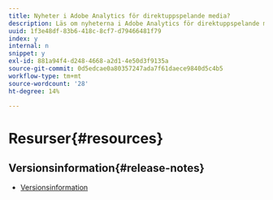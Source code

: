 ```yaml
---
title: Nyheter i Adobe Analytics för direktuppspelande media?
description: Läs om nyheterna i Adobe Analytics för direktuppspelande media
uuid: 1f3e48df-83b6-418c-8cf7-d79466481f79
index: y
internal: n
snippet: y
exl-id: 881a94f4-d248-4668-a2d1-4e50d3f9135a
source-git-commit: 0d5edcae0a80357247ada7f61daece9840d5c4b5
workflow-type: tm+mt
source-wordcount: '28'
ht-degree: 14%

---
```


# Resurser{#resources}

## Versionsinformation{#release-notes}

* [Versionsinformation](https://experienceleague.adobe.com/docs/release-notes/experience-cloud/current.html)

<!--
## Documentation Updates{#documentation-updates}

### Last updated: October, 2019 {#October-2019-update}

Numerous editing and formatting corrections.
Cookbook topics expanded beyond Media SDK, including a new general cookbook topic on "Media Dimensions
outside Media Tracking."


### Last updated: March 7, 2019 {#March-2019-update}

* This update was primarily for the 2.2 Media SDK release on the JavaScript and OTT platforms.
* The 2.2 Media SDK release on JavaScript and OTT platforms provides the same support as
  described below for the iOS and Android platforms (November 1, 2018 update).

### Last updated: November 1, 2018 {#November-2018-update}

* This update was primarily for the 2.2 Media SDK release on the Android and iOS platforms.
* The 2.2 Media SDK release on Android and iOS provides support for tracking audio on those
  platforms, along with internal improvements.
* With the addition of audio tracking, and with both audio and video tracking capabilities
  now available in both the Media SDK and the Media Collection API, a relatively wholesale
  naming update is called for:

    * The overall solution is titled Adobe Analytics for Streaming Media
    * The shorthand formerly used throughout the docs, "Video Analytics", is now "Media Analytics"
    * In the SDK, references to "Video Heartbeat Library (VHL)" are now "Media SDK"
    * Filenames and URLs (e.g., links to API references) that formerly referenced "video" or "vhl" now use "media" in their place
    * In the code, the names of metadata keys now include "MEDIA" instead of "VIDEO"
    * and so on...

* Along with the above, some additional restructuring has occurred in the Media SDK section, including Standard Metadata implementation and reference returning to their own topics (they had been absorbed into the *Track Core* topics in the previous doc update). These topics, along with the *Track core*, and *Track seeking*, and *Track buffering* topics are now grouped together under *Track audio and video playback*.

* The Federated Analytics form was updated to Version 3.2, to reflect new parameters involved with tracking audio.

### Update: October 10, 2018 {#October-2018-update}

* Document structure was "refactored" in the SDK Implementation area, by combining the individual (but mostly identical) platform implementation guides into one SDK implementation section, with platform-specific tracking examples presented in sub-sections beneath common tracking topics.
* Files were renamed throughout in anticipation of a migration to a new doc system. All DITA prefixes ( c_, r_, t_ ) indicating concept, reference, and task topic types respectively) were eliminated. All underscores ('_') were replaced with hyphens ('-'). Also, file names now more closely resemble the titles of the topics.
* Updates to general Validation and Certification topics.
* New introductory material including a presentation of measurement options, along with updates to prerequisites, implementation paths, and Audience Manager enablement.
* Updates to Metrics and Metadata and Reporting and Analysis sections, reflecting the addition of Audio Analytics capabilities.
-->
